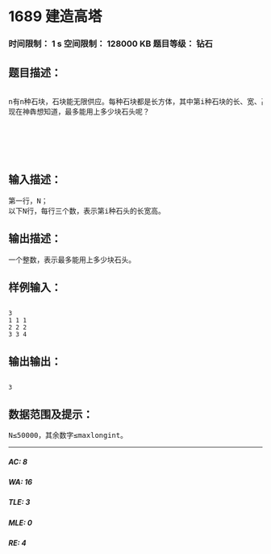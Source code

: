 # 1689 建造高塔   
### 时间限制： 1 s     空间限制： 128000 KB     题目等级： 钻石  
## 题目描述：  

<pre>

n有n种石块，石块能无限供应。每种石块都是长方体，其中第i种石块的长、宽、高分别为li、wi、hi。石块可以旋转，使得其中两维成为长度和宽度，第三维成为高度。如果要把一个石块放在另一个石块上面，必须保证上面石块的长和宽都分别严格小于下面石块的长和宽。这意味着，即使两块长宽相同的石块也不能堆砌起来。
现在神犇想知道，最多能用上多少块石头呢？  
   
  

 

</pre>
  
  
## 输入描述：  

<pre>
第一行，N；   
以下N行，每行三个数，表示第i种石头的长宽高。
</pre>
  
  
## 输出描述：  

<pre>
一个整数，表示最多能用上多少块石头。
</pre>
  
  
## 样例输入：  

<pre><code>
3
1 1 1
2 2 2
3 3 4
</code></pre>
  
  
## 输出输出：  

<pre><code>
3
</code></pre>
  
  
## 数据范围及提示：  

<pre>
N≤50000，其余数字≤maxlongint。
</pre>
  
  
***  

##### AC: 8  
##### WA: 16  
##### TLE: 3  
##### MLE: 0  
##### RE: 4  
